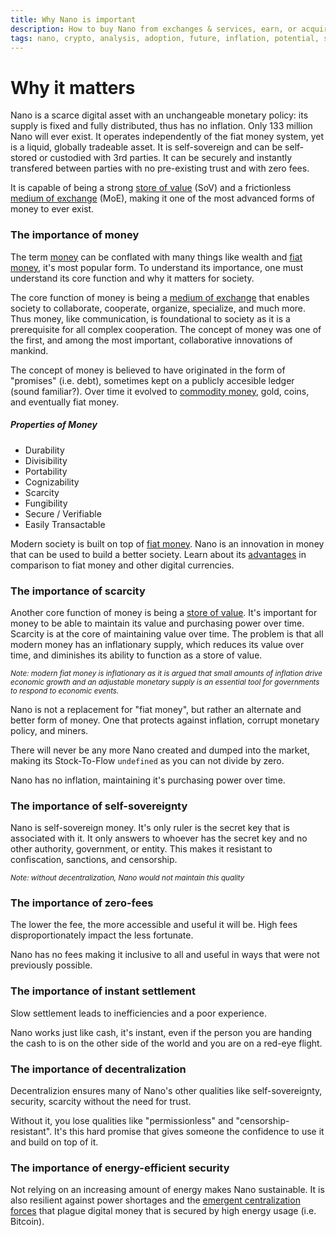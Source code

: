 ```yaml
---
title: Why Nano is important
description: How to buy Nano from exchanges & services, earn, or acquire from faucets
tags: nano, crypto, analysis, adoption, future, inflation, potential, supply, use, analysis, prediction
---
```


# Why it matters

Nano is a scarce digital asset with an unchangeable monetary policy: its supply is fixed and fully distributed, thus has no inflation. Only 133 million Nano will ever exist. It operates independently of the fiat money system, yet is a liquid, globally tradeable asset. It is self-sovereign and can be self-stored or custodied with 3rd parties. It can be securely and instantly transfered between parties with no pre-existing trust and with zero fees.

It is capable of being a strong <a href="https://en.wikipedia.org/wiki/Store_of_value" target="_blank">store of value</a> (SoV) and a frictionless <a href="https://en.wikipedia.org/wiki/Medium_of_exchange" target="_blank">medium of exchange</a> (MoE), making it one of the most advanced forms of money to ever exist.

### The importance of money

The term <a href="https://en.wikipedia.org/wiki/Money" target="_blank">money</a> can be conflated with many things like wealth and <a href="https://en.wikipedia.org/wiki/Fiat_money" target="_blank">fiat money</a>, it's most popular form. To understand its importance, one must understand its core function and why it matters for society.

The core function of money is being a <a href="https://en.wikipedia.org/wiki/Medium_of_exchange" target="_blank">medium of exchange</a> that enables society to collaborate, cooperate, organize, specialize, and much more. Thus money, like communication, is foundational to society as it is a prerequisite for all complex cooperation. The concept of money was one of the first, and among the most important, collaborative innovations of mankind.

The concept of money is believed to have originated in the form of "promises" (i.e. debt), sometimes kept on a publicly accesible ledger (sound familiar?). Over time it evolved to <a href="https://en.wikipedia.org/wiki/Commodity_money" target="_blank">commodity money</a>, gold, coins, and eventually fiat money.

##### Properties of Money

- Durability
- Divisibility
- Portability
- Cognizability
- Scarcity
- Fungibility
- Secure / Verifiable
- Easily Transactable

Modern society is built on top of <a href="https://en.wikipedia.org/wiki/Fiat_money" target="_blank">fiat money</a>. Nano is an innovation in money that can be used to build a better society. Learn about its <a href="/introduction/advantages">advantages</a> in comparison to fiat money and other digital currencies.

### The importance of scarcity

Another core function of money is being a <a href="https://en.wikipedia.org/wiki/Store_of_value" target="_blank">store of value</a>. It's important for money to be able to maintain its value and purchasing power over time. Scarcity is at the core of maintaining value over time. The problem is that all modern money has an inflationary supply, which reduces its value over time, and diminishes its ability to function as a store of value.

<small>_Note: modern fiat money is inflationary as it is argued that small amounts of inflation drive economic growth and an adjustable monetary supply is an essential tool for governments to respond to economic events._</small>

Nano is not a replacement for "fiat money", but rather an alternate and better form of money. One that protects against inflation, corrupt monetary policy, and miners.

There will never be any more Nano created and dumped into the market, making its Stock-To-Flow `undefined` as you can not divide by zero.

Nano has no inflation, maintaining it's purchasing power over time.

### The importance of self-sovereignty

Nano is self-sovereign money. It's only ruler is the secret key that is associated with it. It only answers to whoever has the secret key and no other authority, government, or entity. This makes it resistant to confiscation, sanctions, and censorship.

<small>_Note: without decentralization, Nano would not maintain this quality_</small>

### The importance of zero-fees

The lower the fee, the more accessible and useful it will be. High fees disproportionately impact the less fortunate.

Nano has no fees making it inclusive to all and useful in ways that were not previously possible.

### The importance of instant settlement

Slow settlement leads to inefficiencies and a poor experience.

Nano works just like cash, it's instant, even if the person you are handing the cash to is on the other side of the world and you are on a red-eye flight.

### The importance of decentralization

Decentralizion ensures many of Nano's other qualities like self-sovereignty, security, scarcity without the need for trust.

Without it, you lose qualities like "permissionless" and "censorship-resistant". It's this hard promise that gives someone the confidence to use it and build on top of it.

### The importance of energy-efficient security

Not relying on an increasing amount of energy makes Nano sustainable. It is also resilient against power shortages and the <a href="https://ieeexplore.ieee.org/document/7176229" target="_blank">emergent centralization forces</a> that plague digital money that is secured by high energy usage (i.e. Bitcoin).
